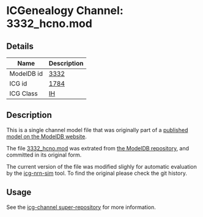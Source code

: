 # ICGenealogy Channel: 3332\_hcno.mod

## Details

Name | Description
---- | -----------
ModelDB id | [3332](http://senselab.med.yale.edu/ModelDB/ShowModel.cshtml?model=3332)
ICG id | [1784](http://icg.neurotheory.ox.ac.uk/channels/4/1784)
ICG Class | [IH](http://icg.neurotheory.ox.ac.uk/channels/4)

## Description

This is a single channel model file that was originally part of a [published model on the ModelDB website](http://senselab.med.yale.edu/mModelDB/ShowModel.cshtml?model=3332).


The file [3332\_hcno.mod](3332_hcno.mod) was extrated from [the ModelDB repository](http://senselab.med.yale.edu/ModelDB/ShowModel.cshtml?model=3332), and committed in its original form.

The current version of the file was modified slighly for automatic evaluation by the [icg-nrn-sim](https://github.com/icgenealogy/icg-nrn-sim) tool. To find the original please check the git history.


## Usage

See the [icg-channel super-repository](https://github.com/icgenealogy/icg-channels) for more information.